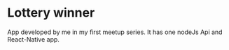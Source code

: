 # Lottery winner

App developed by me in my first meetup series. It has one nodeJs Api and React-Native app.

